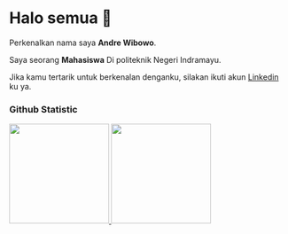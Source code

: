 
<!--
## Hi there 👋
**bowoan01/bowoan01** is a ✨ _special_ ✨ repository because its `README.md` (this file) appears on your GitHub profile.

Here are some ideas to get you started:

- 🔭 I’m currently working on ...
- 🌱 I’m currently learning ...
- 👯 I’m looking to collaborate on ...
- 🤔 I’m looking for help with ...
- 💬 Ask me about ...
- 📫 How to reach me: ...
- 😄 Pronouns: ...
- ⚡ Fun fact: ...
-->

# Halo semua 👋

Perkenalkan nama saya **Andre Wibowo**.<br>

Saya seorang **Mahasiswa** Di politeknik Negeri Indramayu.<br>

Jika kamu tertarik untuk berkenalan denganku, silakan ikuti akun [Linkedin](https://www.linkedin.com/in/andre-wibowo-731672347/) ku ya. <br>

### Github Statistic
<p align="left">
<a href="https://github.com/bowoan01">
  <img height="180em" src="https://github-readme-stats-eight-theta.vercel.app/api?username=bowoan01&show_icons=true&theme=algolia&include_all_commits=true&count_private=true"/>
  <img height="180em" src="https://github-readme-stats-eight-theta.vercel.app/api/top-langs/?username=bowoan01&layout=compact&langs_count=8&theme=algolia"/>
</a>
</p>
